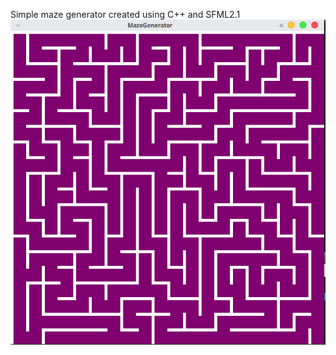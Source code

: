 Simple maze generator created using C++ and SFML2.1
![Alt text](screenshot.png?raw=true "Screenshot")

